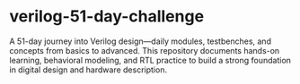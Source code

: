 # verilog-51-day-challenge
A 51-day journey into Verilog design—daily modules, testbenches, and concepts from basics to advanced. This repository documents hands-on learning, behavioral modeling, and RTL practice to build a strong foundation in digital design and hardware description.
